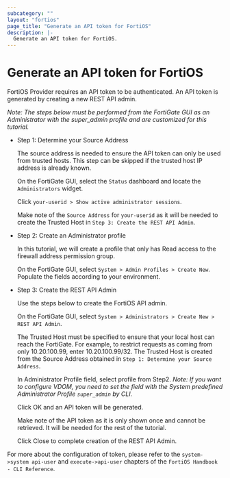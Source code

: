```yaml
---
subcategory: ""
layout: "fortios"
page_title: "Generate an API token for FortiOS"
description: |-
  Generate an API token for FortiOS.
---
```


# Generate an API token for FortiOS

FortiOS Provider requires an API token to be authenticated. An API token is generated by creating a new REST API admin.

*Note: The steps below must be performed from the FortiGate GUI as an Administrator with the super_admin profile and are customized for this tutorial.*

* Step 1: Determine your Source Address

    The source address is needed to ensure the API token can only be used from trusted hosts. This step can be skipped if the trusted host IP address is already known.

	On the FortiGate GUI, select the `Status` dashboard and locate the `Administrators` widget.

	Click `your-userid > Show active administrator sessions`.

	Make note of the `Source Address` for `your-userid` as it will be needed to create the Trusted Host in `Step 3: Create the REST API Admin`.

* Step 2: Create an Administrator profile

    In this tutorial, we will create a profile that only has Read access to the firewall address permission group.

    On the FortiGate GUI, select `System > Admin Profiles > Create New`. Populate the fields according to your environment.

* Step 3: Create the REST API Admin

    Use the steps below to create the FortiOS API admin.

	On the FortiGate GUI, select `System > Administrators > Create New > REST API Admin`.

	The Trusted Host must be specified to ensure that your local host can reach the FortiGate. For example, to restrict requests as coming from only 10.20.100.99, enter 10.20.100.99/32. The Trusted Host is created from the Source Address obtained in `Step 1: Determine your Source Address`.

	In Administrator Profile field, select profile from Step2. *Note: If you want to configure VDOM, you need to set the field with the System predefined Administrator Profile `super_admin` by CLI.*

	Click OK and an API token will be generated.

	Make note of the API token as it is only shown once and cannot be retrieved. It will be needed for the rest of the tutorial.

	Click Close to complete creation of the REST API Admin.

For more about the configuration of token, please refer to the `system->system api-user` and `execute->api-user` chapters of the `FortiOS Handbook - CLI Reference`.
